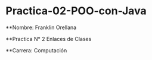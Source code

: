 # Practica-02-POO-con-Java
**Nombre: Franklin Orellana

**Practica N° 2 Enlaces de Clases

**Carrera: Computación
